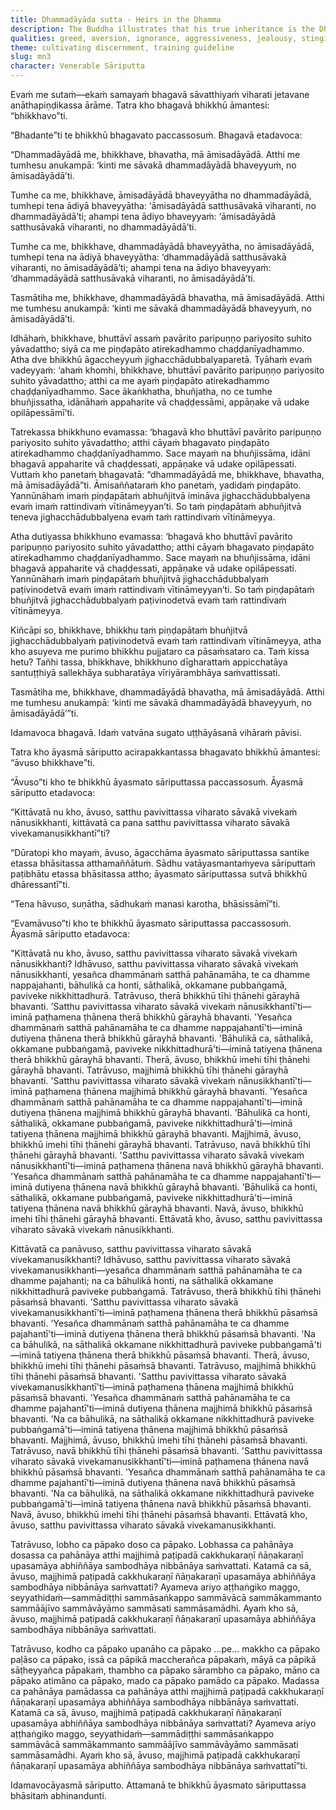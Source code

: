 ```yaml
---
title: Dhammadāyāda sutta - Heirs in the Dhamma
description: The Buddha illustrates that his true inheritance is the Dhamma, not material possessions. Venerable Sāriputta clarifies the practice of seclusion by listing numerous harmful qualities to abandon and the Middle Way that leads to abandoning of them, to clear vision, wisdom, tranquility, to full awakening.
qualities: greed, aversion, ignorance, aggressiveness, jealousy, stinginess, anger, resentment, contempt, feuding, treachery, conceit, vanity, stubbornness, negligence, seclusion, rousing of energy, collectedness, contentment, wisdom, vision, tranquility, direct knowing
theme: cultivating discernment, training guideline
slug: mn3
character: Venerable Sāriputta
---
```


Evaṁ me sutaṁ—ekaṁ samayaṁ bhagavā sāvatthiyaṁ viharati jetavane anāthapiṇḍikassa ārāme. Tatra kho bhagavā bhikkhū āmantesi: “bhikkhavo”ti.

“Bhadante”ti te bhikkhū bhagavato paccassosuṁ. Bhagavā etadavoca:

“Dhammadāyādā me, bhikkhave, bhavatha, mā āmisadāyādā. Atthi me tumhesu anukampā: ‘kinti me sāvakā dhammadāyādā bhaveyyuṁ, no āmisadāyādā’ti.

Tumhe ca me, bhikkhave, āmisadāyādā bhaveyyātha no dhammadāyādā, tumhepi tena ādiyā bhaveyyātha: ‘āmisadāyādā satthusāvakā viharanti, no dhammadāyādā’ti; ahampi tena ādiyo bhaveyyaṁ: ‘āmisadāyādā satthusāvakā viharanti, no dhammadāyādā’ti.

Tumhe ca me, bhikkhave, dhammadāyādā bhaveyyātha, no āmisadāyādā, tumhepi tena na ādiyā bhaveyyātha: ‘dhammadāyādā satthusāvakā viharanti, no āmisadāyādā’ti; ahampi tena na ādiyo bhaveyyaṁ: ‘dhammadāyādā satthusāvakā viharanti, no āmisadāyādā’ti.

Tasmātiha me, bhikkhave, dhammadāyādā bhavatha, mā āmisadāyādā. Atthi me tumhesu anukampā: ‘kinti me sāvakā dhammadāyādā bhaveyyuṁ, no āmisadāyādā’ti.

Idhāhaṁ, bhikkhave, bhuttāvī assaṁ pavārito paripuṇṇo pariyosito suhito yāvadattho; siyā ca me piṇḍapāto atirekadhammo chaḍḍanīyadhammo. Atha dve bhikkhū āgaccheyyuṁ jighacchādubbalyaparetā. Tyāhaṁ evaṁ vadeyyaṁ: ‘ahaṁ khomhi, bhikkhave, bhuttāvī pavārito paripuṇṇo pariyosito suhito yāvadattho; atthi ca me ayaṁ piṇḍapāto atirekadhammo chaḍḍanīyadhammo. Sace ākaṅkhatha, bhuñjatha, no ce tumhe bhuñjissatha, idānāhaṁ appaharite vā chaḍḍessāmi, appāṇake vā udake opilāpessāmī’ti.

Tatrekassa bhikkhuno evamassa: ‘bhagavā kho bhuttāvī pavārito paripuṇṇo pariyosito suhito yāvadattho; atthi cāyaṁ bhagavato piṇḍapāto atirekadhammo chaḍḍanīyadhammo. Sace mayaṁ na bhuñjissāma, idāni bhagavā appaharite vā chaḍḍessati, appāṇake vā udake opilāpessati. Vuttaṁ kho panetaṁ bhagavatā: “dhammadāyādā me, bhikkhave, bhavatha, mā āmisadāyādā”ti. Āmisaññataraṁ kho panetaṁ, yadidaṁ piṇḍapāto. Yannūnāhaṁ imaṁ piṇḍapātaṁ abhuñjitvā imināva jighacchādubbalyena evaṁ imaṁ rattindivaṁ vītināmeyyan’ti. So taṁ piṇḍapātaṁ abhuñjitvā teneva jighacchādubbalyena evaṁ taṁ rattindivaṁ vītināmeyya.

Atha dutiyassa bhikkhuno evamassa: ‘bhagavā kho bhuttāvī pavārito paripuṇṇo pariyosito suhito yāvadattho; atthi cāyaṁ bhagavato piṇḍapāto atirekadhammo chaḍḍanīyadhammo. Sace mayaṁ na bhuñjissāma, idāni bhagavā appaharite vā chaḍḍessati, appāṇake vā udake opilāpessati. Yannūnāhaṁ imaṁ piṇḍapātaṁ bhuñjitvā jighacchādubbalyaṁ paṭivinodetvā evaṁ imaṁ rattindivaṁ vītināmeyyan’ti. So taṁ piṇḍapātaṁ bhuñjitvā jighacchādubbalyaṁ paṭivinodetvā evaṁ taṁ rattindivaṁ vītināmeyya.

Kiñcāpi so, bhikkhave, bhikkhu taṁ piṇḍapātaṁ bhuñjitvā jighacchādubbalyaṁ paṭivinodetvā evaṁ taṁ rattindivaṁ vītināmeyya, atha kho asuyeva me purimo bhikkhu pujjataro ca pāsaṁsataro ca. Taṁ kissa hetu? Tañhi tassa, bhikkhave, bhikkhuno dīgharattaṁ appicchatāya santuṭṭhiyā sallekhāya subharatāya vīriyārambhāya saṁvattissati.

Tasmātiha me, bhikkhave, dhammadāyādā bhavatha, mā āmisadāyādā. Atthi me tumhesu anukampā: ‘kinti me sāvakā dhammadāyādā bhaveyyuṁ, no āmisadāyādā’”ti.

Idamavoca bhagavā. Idaṁ vatvāna sugato uṭṭhāyāsanā vihāraṁ pāvisi.

Tatra kho āyasmā sāriputto acirapakkantassa bhagavato bhikkhū āmantesi: “āvuso bhikkhave”ti.

“Āvuso”ti kho te bhikkhū āyasmato sāriputtassa paccassosuṁ. Āyasmā sāriputto etadavoca:

“Kittāvatā nu kho, āvuso, satthu pavivittassa viharato sāvakā vivekaṁ nānusikkhanti, kittāvatā ca pana satthu pavivittassa viharato sāvakā vivekamanusikkhantī”ti?

“Dūratopi kho mayaṁ, āvuso, āgacchāma āyasmato sāriputtassa santike etassa bhāsitassa atthamaññātuṁ. Sādhu vatāyasmantaṁyeva sāriputtaṁ paṭibhātu etassa bhāsitassa attho; āyasmato sāriputtassa sutvā bhikkhū dhāressantī”ti.

“Tena hāvuso, suṇātha, sādhukaṁ manasi karotha, bhāsissāmī”ti.

“Evamāvuso”ti kho te bhikkhū āyasmato sāriputtassa paccassosuṁ. Āyasmā sāriputto etadavoca:

"Kittāvatā nu kho, āvuso, satthu pavivittassa viharato sāvakā vivekaṁ nānusikkhanti? Idhāvuso, satthu pavivittassa viharato sāvakā vivekaṁ nānusikkhanti, yesañca dhammānaṁ satthā pahānamāha, te ca dhamme nappajahanti, bāhulikā ca honti, sāthalikā, okkamane pubbaṅgamā, paviveke nikkhittadhurā. Tatrāvuso, therā bhikkhū tīhi ṭhānehi gārayhā bhavanti. 'Satthu pavivittassa viharato sāvakā vivekaṁ nānusikkhantī'ti—iminā paṭhamena ṭhānena therā bhikkhū gārayhā bhavanti. 'Yesañca dhammānaṁ satthā pahānamāha te ca dhamme nappajahantī'ti—iminā dutiyena ṭhānena therā bhikkhū gārayhā bhavanti. 'Bāhulikā ca, sāthalikā, okkamane pubbaṅgamā, paviveke nikkhittadhurā'ti—iminā tatiyena ṭhānena therā bhikkhū gārayhā bhavanti. Therā, āvuso, bhikkhū imehi tīhi ṭhānehi gārayhā bhavanti. Tatrāvuso, majjhimā bhikkhū tīhi ṭhānehi gārayhā bhavanti. 'Satthu pavivittassa viharato sāvakā vivekaṁ nānusikkhantī'ti—iminā paṭhamena ṭhānena majjhimā bhikkhū gārayhā bhavanti. 'Yesañca dhammānaṁ satthā pahānamāha te ca dhamme nappajahantī'ti—iminā dutiyena ṭhānena majjhimā bhikkhū gārayhā bhavanti. 'Bāhulikā ca honti, sāthalikā, okkamane pubbaṅgamā, paviveke nikkhittadhurā'ti—iminā tatiyena ṭhānena majjhimā bhikkhū gārayhā bhavanti. Majjhimā, āvuso, bhikkhū imehi tīhi ṭhānehi gārayhā bhavanti. Tatrāvuso, navā bhikkhū tīhi ṭhānehi gārayhā bhavanti. 'Satthu pavivittassa viharato sāvakā vivekaṁ nānusikkhantī'ti—iminā paṭhamena ṭhānena navā bhikkhū gārayhā bhavanti. 'Yesañca dhammānaṁ satthā pahānamāha te ca dhamme nappajahantī'ti—iminā dutiyena ṭhānena navā bhikkhū gārayhā bhavanti. 'Bāhulikā ca honti, sāthalikā, okkamane pubbaṅgamā, paviveke nikkhittadhurā'ti—iminā tatiyena ṭhānena navā bhikkhū gārayhā bhavanti. Navā, āvuso, bhikkhū imehi tīhi ṭhānehi gārayhā bhavanti. Ettāvatā kho, āvuso, satthu pavivittassa viharato sāvakā vivekaṁ nānusikkhanti.

Kittāvatā ca panāvuso, satthu pavivittassa viharato sāvakā vivekamanusikkhanti? Idhāvuso, satthu pavivittassa viharato sāvakā vivekamanusikkhanti—yesañca dhammānaṁ satthā pahānamāha te ca dhamme pajahanti; na ca bāhulikā honti, na sāthalikā okkamane nikkhittadhurā paviveke pubbaṅgamā. Tatrāvuso, therā bhikkhū tīhi ṭhānehi pāsaṁsā bhavanti. 'Satthu pavivittassa viharato sāvakā vivekamanusikkhantī'ti—iminā paṭhamena ṭhānena therā bhikkhū pāsaṁsā bhavanti. 'Yesañca dhammānaṁ satthā pahānamāha te ca dhamme pajahantī'ti—iminā dutiyena ṭhānena therā bhikkhū pāsaṁsā bhavanti. 'Na ca bāhulikā, na sāthalikā okkamane nikkhittadhurā paviveke pubbaṅgamā'ti—iminā tatiyena ṭhānena therā bhikkhū pāsaṁsā bhavanti. Therā, āvuso, bhikkhū imehi tīhi ṭhānehi pāsaṁsā bhavanti. Tatrāvuso, majjhimā bhikkhū tīhi ṭhānehi pāsaṁsā bhavanti. 'Satthu pavivittassa viharato sāvakā vivekamanusikkhantī'ti—iminā paṭhamena ṭhānena majjhimā bhikkhū pāsaṁsā bhavanti. 'Yesañca dhammānaṁ satthā pahānamāha te ca dhamme pajahantī'ti—iminā dutiyena ṭhānena majjhimā bhikkhū pāsaṁsā bhavanti. 'Na ca bāhulikā, na sāthalikā okkamane nikkhittadhurā paviveke pubbaṅgamā'ti—iminā tatiyena ṭhānena majjhimā bhikkhū pāsaṁsā bhavanti. Majjhimā, āvuso, bhikkhū imehi tīhi ṭhānehi pāsaṁsā bhavanti. Tatrāvuso, navā bhikkhū tīhi ṭhānehi pāsaṁsā bhavanti. 'Satthu pavivittassa viharato sāvakā vivekamanusikkhantī'ti—iminā paṭhamena ṭhānena navā bhikkhū pāsaṁsā bhavanti. 'Yesañca dhammānaṁ satthā pahānamāha te ca dhamme pajahantī'ti—iminā dutiyena ṭhānena navā bhikkhū pāsaṁsā bhavanti. 'Na ca bāhulikā, na sāthalikā okkamane nikkhittadhurā paviveke pubbaṅgamā'ti—iminā tatiyena ṭhānena navā bhikkhū pāsaṁsā bhavanti. Navā, āvuso, bhikkhū imehi tīhi ṭhānehi pāsaṁsā bhavanti. Ettāvatā kho, āvuso, satthu pavivittassa viharato sāvakā vivekamanusikkhanti.

Tatrāvuso, lobho ca pāpako doso ca pāpako. Lobhassa ca pahānāya dosassa ca pahānāya atthi majjhimā paṭipadā cakkhukaraṇī ñāṇakaraṇī upasamāya abhiññāya sambodhāya nibbānāya saṁvattati. Katamā ca sā, āvuso, majjhimā paṭipadā cakkhukaraṇī ñāṇakaraṇī upasamāya abhiññāya sambodhāya nibbānāya saṁvattati? Ayameva ariyo aṭṭhaṅgiko maggo, seyyathidaṁ—sammādiṭṭhi sammāsaṅkappo sammāvācā sammākammanto sammāājīvo sammāvāyāmo sammāsati sammāsamādhi. Ayaṁ kho sā, āvuso, majjhimā paṭipadā cakkhukaraṇī ñāṇakaraṇī upasamāya abhiññāya sambodhāya nibbānāya saṁvattati.

Tatrāvuso, kodho ca pāpako upanāho ca pāpako …pe… makkho ca pāpako paḷāso ca pāpako, issā ca pāpikā maccherañca pāpakaṁ, māyā ca pāpikā sāṭheyyañca pāpakaṁ, thambho ca pāpako sārambho ca pāpako, māno ca pāpako atimāno ca pāpako, mado ca pāpako pamādo ca pāpako. Madassa ca pahānāya pamādassa ca pahānāya atthi majjhimā paṭipadā cakkhukaraṇī ñāṇakaraṇī upasamāya abhiññāya sambodhāya nibbānāya saṁvattati. Katamā ca sā, āvuso, majjhimā paṭipadā cakkhukaraṇī ñāṇakaraṇī upasamāya abhiññāya sambodhāya nibbānāya saṁvattati? Ayameva ariyo aṭṭhaṅgiko maggo, seyyathidaṁ—sammādiṭṭhi sammāsaṅkappo sammāvācā sammākammanto sammāājīvo sammāvāyāmo sammāsati sammāsamādhi. Ayaṁ kho sā, āvuso, majjhimā paṭipadā cakkhukaraṇī ñāṇakaraṇī upasamāya abhiññāya sambodhāya nibbānāya saṁvattatī”ti.

Idamavocāyasmā sāriputto. Attamanā te bhikkhū āyasmato sāriputtassa bhāsitaṁ abhinandunti.
